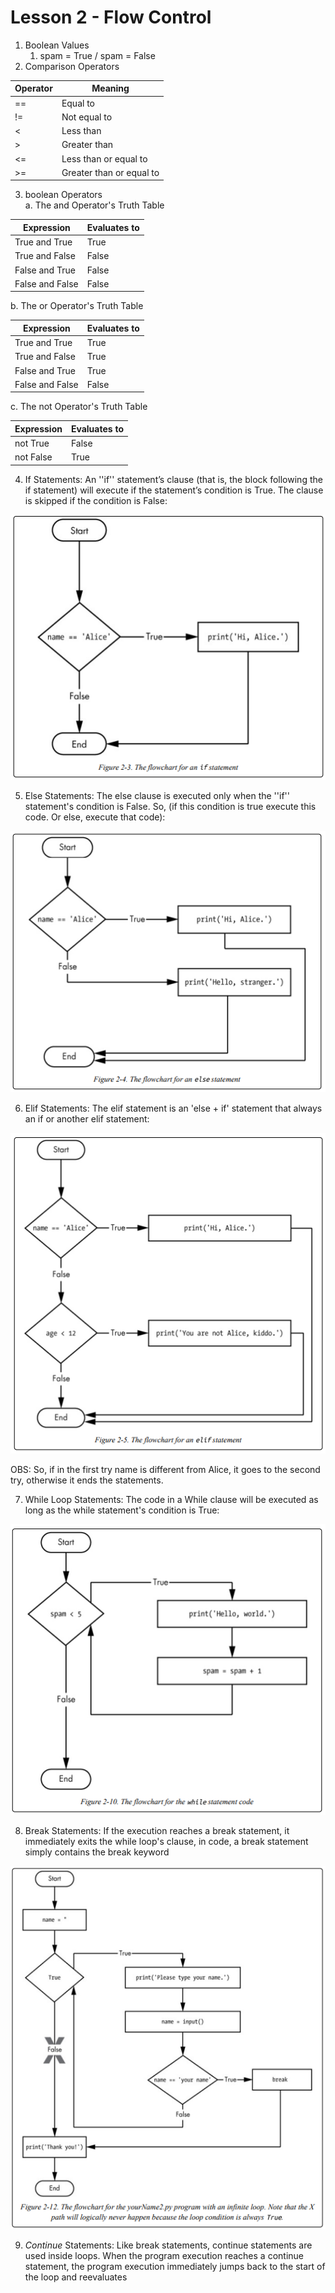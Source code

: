 # Lesson 2 - Flow Control 

1. Boolean Values 
   1. spam = True / spam = False
2. Comparison Operators 
 
| Operator | Meaning                  |
|----------|--------------------------|
| ==       | Equal to                 |
| !=       | Not equal to             |
| <        | Less than                |
| \>       | Greater than             |
| <=       | Less than or equal to    |
| \>=      | Greater than or equal to |

3. boolean Operators  
   a. The and Operator's Truth Table


| Expression      | Evaluates to |
|-----------------|--------------|
| True and True   | True         |
| True and False  | False        |
| False and True  | False        |
| False and False | False        |


   b. The or Operator's Truth Table 


| Expression      | Evaluates to |
|-----------------|--------------|
| True and True   | True         |
| True and False  | True         |
| False and True  | True         |
| False and False | False        |

  c. The not Operator's Truth Table 
  
| Expression | Evaluates to |
|-----------|--------------|
| not True  | False        |
| not False | True         |

4. If Statements: An ''if'' statement’s clause (that is, the block following the if statement) will
execute if the statement’s condition is True. The clause is skipped if the
condition is False: 

![img.png](img.png)


5. Else Statements: The else clause is executed only when the ''if'' statement's condition is False. So, (if this condition is true execute this code. Or else, execute that code):

![img_1.png](img_1.png)

6. Elif Statements: The elif statement is an 'else + if' statement that always an if or another elif statement: 


![img_3.png](img_3.png)

OBS: So, if in the first try name is different from Alice, it goes to the second try, otherwise it ends the statements. 


7. While Loop Statements: The code in a While clause will be executed as long as the while statement's condition is True: 

![img_2.png](img_2.png)

8. Break Statements: If the execution reaches a break statement, it immediately exits the while loop's clause, in code, a break statement simply contains the break keyword 

![img_4.png](img_4.png)


9. *Continue* Statements: Like break statements, continue statements are used inside loops. When the program execution reaches a continue statement, the program execution immediately jumps back to the start of the loop and reevaluates



